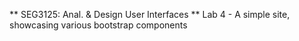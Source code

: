** SEG3125: Anal. & Design User Interfaces **
Lab 4 - A simple site, showcasing various bootstrap components
